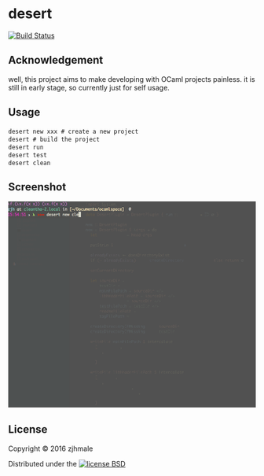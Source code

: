 # desert

[![Build Status](https://travis-ci.org/zjhmale/desert.svg?branch=master)](https://travis-ci.org/zjhmale/desert)

## Acknowledgement

well, this project aims to make developing with OCaml projects painless. it is still in early stage, so currently just for self usage.

## Usage

```
desert new xxx # create a new project
desert # build the project
desert run
desert test
desert clean
```

## Screenshot

![cleantha](./screenshot.gif)

## License

Copyright © 2016 zjhmale

Distributed under the [![license BSD](https://img.shields.io/badge/license-BSD-orange.svg)](https://en.wikipedia.org/wiki/BSD_licenses)

